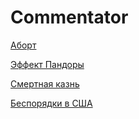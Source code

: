 # Commentator

[Аборт](https://eki.one/cmnt/abortion/ru/)

[Эффект Пандоры](https://eki.one/cmnt/pandora/ru/)

[Смертная казнь](https://eki.one/cmnt/deathpen/ru/)

[Беспорядки в США](https://eki.one/cmnt/usaprotests/ru/)
